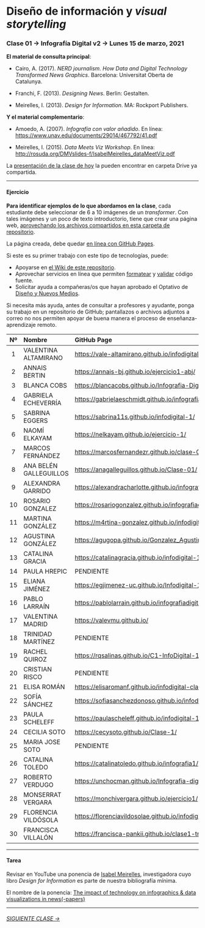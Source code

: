 # Diseño de información y *visual storytelling*

### Clase 01 → Infografía Digital v2 → Lunes 15 de marzo, 2021

**El material de consulta principal**:
 
- Cairo, A. (2017). *NERD journalism. How Data and Digital Technology Transformed News Graphics*. Barcelona: Universitat Oberta de Catalunya.

- Franchi, F. (2013). *Designing News*. Berlin: Gestalten.

- Meirelles, I. (2013). *Design for Information*. MA: Rockport Publishers.

**Y el material complementario**:

- Amoedo, A. (2007). *Infografía con valor añadido*. En línea: https://www.unav.edu/documents/29014/467792/41.pdf 

- Meirelles, I. (2015). *Data Meets Viz Workshop*. En línea: http://rosuda.org/DMVslides-f/IsabelMeirelles_dataMeetViz.pdf

La [presentación de la clase de hoy](https://docs.google.com/presentation/d/1j5rebTgSjs-YujZl2FtuM5mGCjnl-ABb6zsDhUxTCkE/edit?usp=sharing) la pueden encontrar en carpeta Drive ya compartida.

- - - - - - - 

#### Ejercicio

**Para identificar ejemplos de lo que abordamos en la clase**, cada estudiante debe seleccionar de 6 a 10 imágenes de un *transformer*. Con tales imágenes y un poco de texto introductorio, tiene que crear una página web, [aprovechando los archivos compartidos en esta carpeta de repositorio](https://profesorfaco.github.io/dno075-2021-1/clase-01/). 

La página creada, debe quedar [en línea con GitHub Pages](https://docs.github.com/es/github/working-with-github-pages/configuring-a-publishing-source-for-your-github-pages-site).

Si este es su primer trabajo con este tipo de tecnologías, puede:

- Apoyarse en [el Wiki de este repositorio](https://github.com/profesorfaco/dno075-2021-1/wiki). 
- Aprovechar servicios en línea que permiten [formatear](https://webformatter.com/html) y [validar](https://validator.w3.org/) código fuente.
- Solicitar ayuda a compañeras/os que hayan aprobado el Optativo de [Diseño y Nuevos Medios](https://github.com/profesorfaco/dno037-2020/).

Si necesita más ayuda, antes de consultar a profesores y ayudante, ponga su trabajo en un repositorio de GitHub; pantallazos o archivos adjuntos a correo no nos permiten apoyar de buena manera el proceso de enseñanza-aprendizaje remoto.

| Nº | Nombre  | GitHub Page |
|:---:|:--------|:-------------|
| 1 | VALENTINA ALTAMIRANO | 	https://vale-altamirano.github.io/infodigital-clase1/ |
| 2 | ANNAIS BERTIN	| https://annais-bj.github.io/ejercicio1-abj/ |
| 3 | BLANCA COBS | https://blancacobs.github.io/Infografia-Digital-1/ |
| 4 | GABRIELA ECHEVERRÍA	| https://gabrielaeschmidt.github.io/infografia.digital-1/ |
| 5 | SABRINA EGGERS	 | https://sabrina11s.github.io/infodigital-1/ | 
| 6 | NAOMÍ ELKAYAM |	 https://nelkayam.github.io/ejercicio-1/ |
| 7 | MARCOS FERNÁNDEZ | https://marcosfernandezr.github.io/clase-01/ |
| 8 | ANA BELÉN GALLEGUILLOS |	 https://anagalleguillos.github.io/Clase-01/ | 
| 9 | ALEXANDRA GARRIDO | https://alexandracharlotte.github.io/infografiadigital-clase1/ | 
| 10 | ROSARIO GONZALEZ | https://rosariogonzalez.github.io/infografiadigital-1/ |		
| 11 | MARTINA GONZÁLEZ | https://m4rtina-gonzalez.github.io/infodigital-1/ |
| 12 | AGUSTINA GONZÁLEZ	 | https://agugopa.github.io/Gonzalez_Agustina_trabajo_en_clases_1/ | 
| 13 | CATALINA GRACIA | https://catalinagracia.github.io/infodigital-1/ |
| 14 | PAULA HREPIC | PENDIENTE | 		
| 15 | ELIANA JIMÉNEZ | https://egjimenez-uc.github.io/Infodigital-1/ | 
| 16 | PABLO LARRAÍN | https://pablolarrain.github.io/infografiadigital01/ | 
| 17 | VALENTINA MADRID | https://valevmu.github.io/ |  
| 18 | TRINIDAD MARTÍNEZ | PENDIENTE |  
| 19 | RACHEL QUIROZ | https://rqsalinas.github.io/C1-InfoDigital-15.03.2021/ | 
| 20 | CRISTIAN RISCO | PENDIENTE |  	
| 21 | ELISA ROMÁN | https://elisaromanf.github.io/infodigital-clase01/ |  
| 22 | SOFÍA SÁNCHEZ | https://sofiasanchezdonoso.github.io/infodigital1/ |
| 23 | PAULA SCHELEFF	| https://paulascheleff.github.io/infodigital-1/ |  	
| 24 | CECILIA SOTO	| https://cecysoto.github.io/Clase-1/ |
| 25 | MARIA JOSE SOTO	| PENDIENTE |
| 26 | CATALINA TOLEDO | https://catalinatoledo.github.io/infografia1/ |
| 27 | ROBERTO VERDUGO | https://unchocman.github.io/Infografia-digital/ |  
| 28 | MONSERRAT VERGARA | https://monchivergara.github.io/ejercicio1/ |  	
| 29 | FLORENCIA VILDÓSOLA | https://florenciavildosolae.github.io/infodigital1/ | 
| 30 | FRANCISCA VILLALÓN | https://francisca-pankii.github.io/clase1-transformer/ |  

- - - - - - - 

#### Tarea

Revisar en YouTube una ponencia de [Isabel Meirelles](http://isabelmeirelles.com/), investigadora cuyo libro *Design for Information* es parte de nuestra bibliografía mínima.

El nombre de la ponencia: [The impact of technology on infographics & data visualizations in news(-papers)](https://youtu.be/Nb0HfCj1C7Q)

- - - - - - -

###### [SIGUIENTE CLASE →](https://github.com/profesorfaco/dno075-2021-1/tree/main/clase-02)
